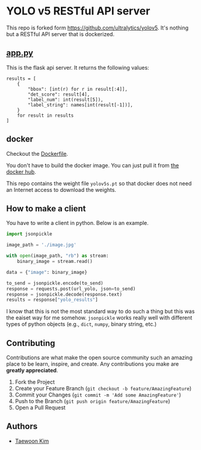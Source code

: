 # YOLO v5 RESTful API server

This repo is forked form https://github.com/ultralytics/yolov5.
It's nothing but a RESTful API server that is dockerized.

## [app.py](app.py)

This is the flask api server. It returns the following values:

```pyhon
results = [
    {
        "bbox": [int(r) for r in result[:4]],
        "det_score": result[4],
        "label_num": int(result[5]),
        "label_string": names[int(result[-1])],
    }
    for result in results
]
```

## docker

Checkout the [Dockerfile](Dockerfile).

You don't have to build the docker image. You can just pull it from [the docker hub](https://hub.docker.com/repository/docker/tae898/yolov5).

This repo contains the weight file `yolov5s.pt` so that docker does not need an Internet access to download the weights.

## How to make a client

You have to write a client in python. Below is an example.

```python
import jsonpickle

image_path = './image.jpg'

with open(image_path, "rb") as stream:
    binary_image = stream.read()

data = {"image": binary_image}

to_send = jsonpickle.encode(to_send)
response = requests.post(url_yolo, json=to_send)
response = jsonpickle.decode(response.text)
results = response["yolo_results"]
```
I know that this is not the most standard way to do such a thing but this was the eaiset way for me somehow. `jsonpickle` works really well with different types of python objects (e.g., `dict`, `numpy`, binary string, etc.)

## Contributing

Contributions are what make the open source community such an amazing place to be learn, inspire, and create. Any contributions you make are **greatly appreciated**.

1. Fork the Project
2. Create your Feature Branch (`git checkout -b feature/AmazingFeature`)
4. Commit your Changes (`git commit -m 'Add some AmazingFeature'`)
5. Push to the Branch (`git push origin feature/AmazingFeature`)
6. Open a Pull Request

## Authors

* [Taewoon Kim](https://taewoonkim.com/) 